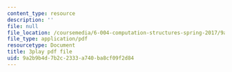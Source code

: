```yaml
---
content_type: resource
description: ''
file: null
file_location: /coursemedia/6-004-computation-structures-spring-2017/9a2b9b4d7b2c2333a740ba8cf09f2d84_qY5Rr-PTMMc.pdf
file_type: application/pdf
resourcetype: Document
title: 3play pdf file
uid: 9a2b9b4d-7b2c-2333-a740-ba8cf09f2d84
---
```

